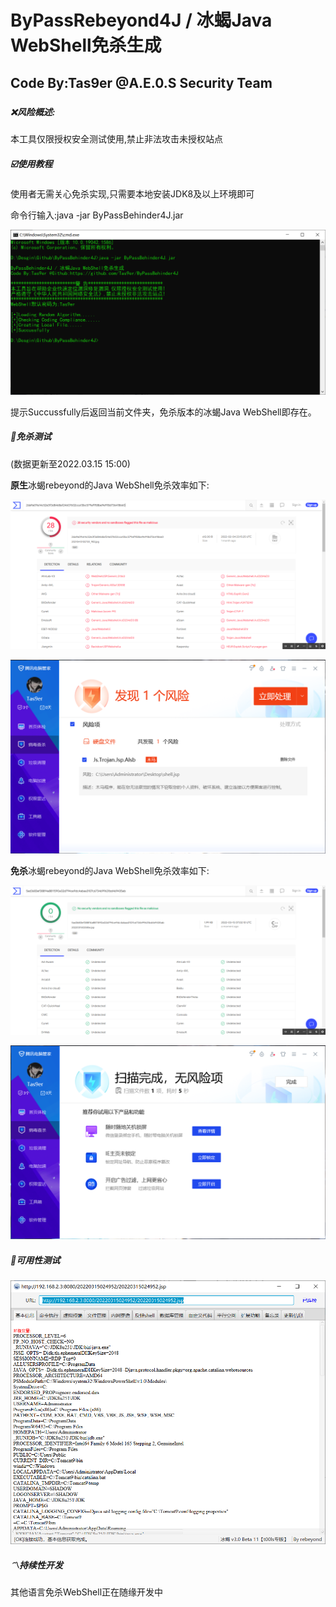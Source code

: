 # ByPassRebeyond4J / 冰蝎Java WebShell免杀生成

## Code By:Tas9er @A.E.0.S Security Team

##### 

##### :x:风险概述:

本工具仅限授权安全测试使用,禁止非法攻击未授权站点



##### :ballot_box_with_check:使用教程

使用者无需关心免杀实现,只需要本地安装JDK8及以上环境即可

命令行输入:java -jar ByPassBehinder4J.jar

![01](/image/01.jpg)

提示Succussfully后返回当前文件夹，免杀版本的冰蝎Java WebShell即存在。

##### :trident:免杀测试

(数据更新至2022.03.15 15:00)

**原生**冰蝎rebeyond的Java WebShell免杀效率如下:

![02](/image/02.jpg)



![03](/image/03.jpg)



**免杀**冰蝎rebeyond的Java WebShell免杀效率如下:

![04](/image/04.jpg)

![05](/image/05.jpg)



##### :100:可用性测试

![06](/image/06.jpg)



##### :part_alternation_mark:持续性开发

其他语言免杀WebShell正在随缘开发中
